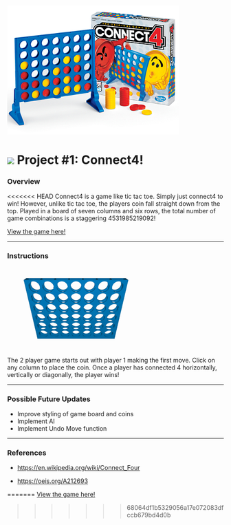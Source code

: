 ![](/assets/images/Connect_4_Board_and_Box.jpg)

# ![](https://ga-dash.s3.amazonaws.com/production/assets/logo-9f88ae6c9c3871690e33280fcf557f33.png) Project #1: Connect4!

### Overview

<<<<<<< HEAD
Connect4 is a game like tic tac toe. Simply just connect4 to win! However, unlike tic tac toe, the players coin fall straight down
from the top. Played in a board of seven columns and six rows, the total number of game combinations is a staggering 4531985219092!

[View the game here!](https://keed.github.io/project-1/)

---

### Instructions

![](/assets/images/Connect_Four_Gameplay.gif)

The 2 player game starts out with player 1 making the first move. Click on any column to place the coin. Once a player has connected 4 horizontally, vertically or diagonally, the player wins!

---

### Possible Future Updates

* Improve styling of game board and coins
* Implement AI
* Implement Undo Move function

---

### References

* https://en.wikipedia.org/wiki/Connect_Four

* https://oeis.org/A212693

=======
[View the game here!](https://keed.github.io/project-1/)
>>>>>>> 68064df1b5329056a17e072083dfccb679bd4d0b
